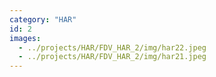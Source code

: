 ```yaml
---
category: "HAR"
id: 2
images:
  - ../projects/HAR/FDV_HAR_2/img/har22.jpeg
  - ../projects/HAR/FDV_HAR_2/img/har21.jpeg
---
```

